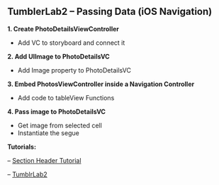 

## TumblerLab2 – Passing Data (iOS Navigation)

**1. Create PhotoDetailsViewController**
* Add VC to storyboard and connect it

**2. Add UIImage to PhotoDetailsVC**
* Add Image property to PhotoDetailsVC

**3. Embed PhotosViewController inside a Navigation Controller**
* Add code to tableView Functions


**4. Pass image to PhotoDetailsVC**
* Get image from selected cell
* Instantiate the segue


**Tutorials:**

– [Section Header Tutorial](https://guides.codepath.com/ios/Table-View-Guide#working-with-sections)


– [TumblrLab2](https://courses.codepath.com/courses/ios_university/unit/2#!exercises)


